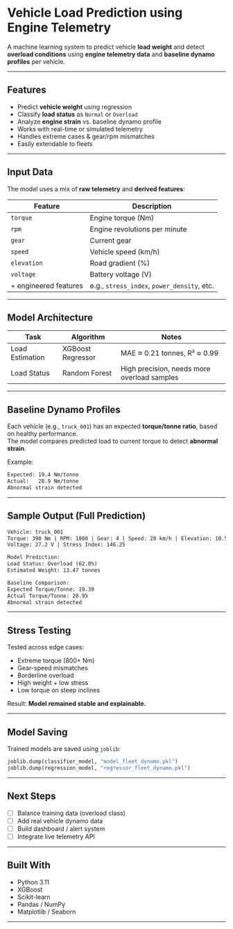 # Vehicle Load Prediction using Engine Telemetry

A machine learning system to predict vehicle **load weight** and detect **overload conditions** using **engine telemetry data** and **baseline dynamo profiles** per vehicle.

---

## Features

-  Predict **vehicle weight** using regression
-  Classify **load status** as `Normal` or `Overload`
-  Analyze **engine strain** vs. baseline dynamo profile
-  Works with real-time or simulated telemetry
-  Handles extreme cases & gear/rpm mismatches
-  Easily extendable to fleets

---

## Input Data

The model uses a mix of **raw telemetry** and **derived features**:

| Feature         | Description                          |
|-----------------|--------------------------------------|
| `torque`        | Engine torque (Nm)                   |
| `rpm`           | Engine revolutions per minute        |
| `gear`          | Current gear                         |
| `speed`         | Vehicle speed (km/h)                 |
| `elevation`     | Road gradient (%)                    |
| `voltage`       | Battery voltage (V)                  |
| + engineered features | e.g., `stress_index`, `power_density`, etc.

---

## Model Architecture

| Task           | Algorithm         | Notes                      |
|----------------|-------------------|----------------------------|
| Load Estimation | XGBoost Regressor | MAE ≈ 0.21 tonnes, R² ≈ 0.99 |
| Load Status     | Random Forest     | High precision, needs more overload samples |

---

## Baseline Dynamo Profiles

Each vehicle (e.g., `truck_001`) has an expected **torque/tonne ratio**, based on healthy performance.  
The model compares predicted load to current torque to detect **abnormal strain**.

Example:
```txt
Expected: 19.4 Nm/tonne
Actual:   28.9 Nm/tonne
Abnormal strain detected
````

---

## Sample Output (Full Prediction)

```txt
Vehicle: truck_001
Torque: 390 Nm | RPM: 1800 | Gear: 4 | Speed: 28 km/h | Elevation: 10.5%
Voltage: 27.2 V | Stress Index: 146.25

Model Prediction:
Load Status: Overload (62.0%)
Estimated Weight: 13.47 tonnes

Baseline Comparison:
Expected Torque/Tonne: 19.39
Actual Torque/Tonne: 28.95
Abnormal strain detected
```

---

## Stress Testing

Tested across edge cases:

* Extreme torque (800+ Nm)
* Gear-speed mismatches
* Borderline overload
* High weight + low stress
* Low torque on steep inclines

Result: **Model remained stable and explainable.**

---

## Model Saving

Trained models are saved using `joblib`:

```python
joblib.dump(classifier_model, "model_fleet_dynamo.pkl")
joblib.dump(regression_model, "regressor_fleet_dynamo.pkl")
```

---

##  Next Steps

* [ ] Balance training data (overload class)
* [ ] Add real vehicle dynamo data
* [ ] Build dashboard / alert system
* [ ] Integrate live telemetry API

---

## Built With

* Python 3.11
* XGBoost
* Scikit-learn
* Pandas / NumPy
* Matplotlib / Seaborn

---
